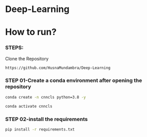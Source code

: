 # Deep-Learning



# How to run?

### STEPS:

Clone the Repository


```bash
https://github.com/HusnaMundambra/Deep-Learning 
```

### STEP 01-Create a conda environment after opening the  repository

```bash
conda create -n cnncls python=3.8 -y
```


```bash
conda activate cnncls
```



### STEP 02-install the requirements
```bash
pip install -r requirements.txt
```